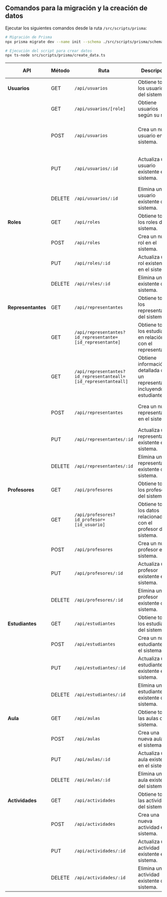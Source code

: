 ## Comandos para la migración y la creación de datos

Ejecutar los siguientes comandos desde la ruta `/src/scripts/prisma`:

```sh
# Migración de Prisma
npx prisma migrate dev --name init --schema ./src/scripts/prisma/schema.prisma

# Ejecución del script para crear datos
npx ts-node src/scripts/prisma/create_data.ts
```

| API            | Método | Ruta                                               | Descripción                                           | Campos Requeridos                                                              |
|----------------|--------|----------------------------------------------------|-------------------------------------------------------|--------------------------------------------------------------------------------|
| **Usuarios**   | GET    | `/api/usuarios`                                    | Obtiene todos los usuarios del sistema.               | -                                                                              |
|                | GET    | `/api/usuarios/[role]`                             | Obtiene usuarios según su rol.                        | -                                                                              |
|                | POST   | `/api/usuarios`                                    | Crea un nuevo usuario en el sistema.                  | `cedula`, `firstName`, `lastName`, `telefono`, `correo`, `rolId`, `birthdate`, `gender`, `address`, `password` |
|                | PUT    | `/api/usuarios/:id`                                | Actualiza un usuario existente en el sistema.         | `cedula`, `firstName`, `lastName`, `telefono`, `correo`, `rolId`, `birthdate`, `gender`, `address`, `password` |
|                | DELETE | `/api/usuarios/:id`                                | Elimina un usuario existente del sistema.             | -                                                                              |
| **Roles**      | GET    | `/api/roles`                                       | Obtiene todos los roles del sistema.                  | -                                                                              |
|                | POST   | `/api/roles`                                       | Crea un nuevo rol en el sistema.                      | `nombre`, `descripcion`                                                        |
|                | PUT    | `/api/roles/:id`                                   | Actualiza un rol existente en el sistema.             | `nombre`, `descripcion`                                                        |
|                | DELETE | `/api/roles/:id`                                   | Elimina un rol existente del sistema.                 | -                                                                              |
| **Representantes** | GET    | `/api/representantes`                          | Obtiene todos los representantes del sistema.         | -                                                                              |
|                | GET    | `/api/representantes?id_representante=[id_representante]` | Obtiene todos los estudiantes en relación con el representante. | `id_representante`                                                             |
|                | GET    | `/api/representantes?id_representanteall=[id_representanteall]` | Obtiene información detallada de un representante incluyendo sus estudiantes. | `id_representanteall`                                                             |
|                | POST   | `/api/representantes`                              | Crea un nuevo representante en el sistema.            | `usuarioId`, `direccion`, `ocupacion`, `estadoCivil`, `edad`                   |
|                | PUT    | `/api/representantes/:id`                          | Actualiza un representante existente en el sistema.   | `usuarioId`, `direccion`, `ocupacion`, `estadoCivil`, `edad`                   |
|                | DELETE | `/api/representantes/:id`                          | Elimina un representante existente del sistema.       | -                                                                              |
| **Profesores** | GET    | `/api/profesores`                                  | Obtiene todos los profesores del sistema.             | -                                                                              |
|                | GET    | `/api/profesores?id_profesor=[id_usuario]`         | Obtiene todos los datos relacionados con el profesor del sistema. | `id_profesor`                                                                 |
|                | POST   | `/api/profesores`                                  | Crea un nuevo profesor en el sistema.                 | `usuarioId`, `codigo`, `grado`, `area`                                         |
|                | PUT    | `/api/profesores/:id`                              | Actualiza un profesor existente en el sistema.        | `usuarioId`, `codigo`, `grado`, `area`                                         |
|                | DELETE | `/api/profesores/:id`                              | Elimina un profesor existente del sistema.            | -                                                                              |
| **Estudiantes**| GET    | `/api/estudiantes`                                 | Obtiene todos los estudiantes del sistema.            | -                                                                              |
|                | POST   | `/api/estudiantes`                                 | Crea un nuevo estudiante en el sistema.               | `usuarioId`, `representanteId`                                                 |
|                | PUT    | `/api/estudiantes/:id`                             | Actualiza un estudiante existente en el sistema.      | `usuarioId`, `representanteId`                                                 |
|                | DELETE | `/api/estudiantes/:id`                             | Elimina un estudiante existente del sistema.          | -                                                                              |
| **Aula**       | GET    | `/api/aulas`                                       | Obtiene todas las aulas del sistema.                  | -                                                                              |
|                | POST   | `/api/aulas`                                       | Crea una nueva aula en el sistema.                      | `profesorId`, `nombre`, `estudianteIds`                                                        |
|                | PUT    | `/api/aulas/:id`                                   | Actualiza una aula existente en el sistema.             | `profesorId`, `nombre`, `estudianteIds`                                                        |
|                | DELETE | `/api/aulas/:id`                                   | Elimina una aula existente del sistema.                 | -                                                                              |
| **Actividades**| GET    | `/api/actividades`                                | Obtiene todas las actividades del sistema.           | -                                                                              |
|                | POST   | `/api/actividades`                                | Crea una nueva actividad en el sistema.              | `name`, `fechaInicio`, `fechaFinal`, `comentario`, `entregado`, `aulaId`        |
|                | PUT    | `/api/actividades/:id`                            | Actualiza una actividad existente en el sistema.    | `name`, `fechaInicio`, `fechaFinal`, `comentario`, `entregado`                   |
|                | DELETE | `/api/actividades/:id`                            | Elimina una actividad existente del sistema.        | -                                                                              |
